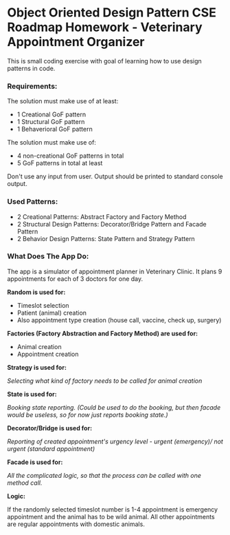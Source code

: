 # Object Oriented Design Pattern CSE Roadmap Homework - Veterinary Appointment Organizer

This is small coding exercise with goal of learning how to use design patterns in code.

### Requirements:
The solution must make use of at least:
* 1 Creational GoF pattern
* 1 Structural GoF pattern
* 1 Behaverioral GoF pattern

The solution must make use of:
* 4 non-creational GoF patterns in total
* 5 GoF patterns in total at least

Don't use any input from user.
Output should be printed to standard console output.

### Used Patterns:
* 2 Creational Patterns: Abstract Factory and Factory Method
* 2 Structural Design Patterns: Decorator/Bridge Pattern and Facade Pattern
* 2 Behavior Design Patterns: State Pattern and Strategy Pattern

### What Does The App Do:
The app is a simulator of appointment planner in Veterinary Clinic. It plans 9 appointments for each of 3 doctors for one day.

**Random is used for:**
* Timeslot selection
* Patient (animal) creation
* Also appointment type creation (house call, vaccine, check up, surgery)

**Factories (Factory Abstraction and Factory Method) are used for:**

* Animal creation
* Appointment creation

**Strategy is used for:**

*Selecting what kind of factory needs to be called for animal creation*

**State is used for:**

*Booking state reporting. (Could be used to do the booking, but then facade would be useless, so for now just reports booking state.)*

**Decorator/Bridge is used for:**

*Reporting of created appointment's urgency level - urgent (emergency)/ not urgent (standard appointment)*

**Facade is used for:**

*All the complicated logic, so that the process can be called with one method call.*

**Logic:**

If the randomly selected timeslot number is 1-4 appointment is emergency appointment and the animal has to be wild animal.
All other appointments are regular appointments with domestic animals.
